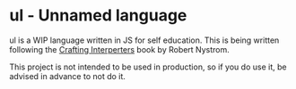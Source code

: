# ul - Unnamed language

ul is a WIP language written in JS for self education.
This is being written following the [Crafting Interperters](https://craftinginterpreters.com/) book by Robert Nystrom.

This project is not intended to be used in production, so if you do use it, be advised in advance to not do it.
